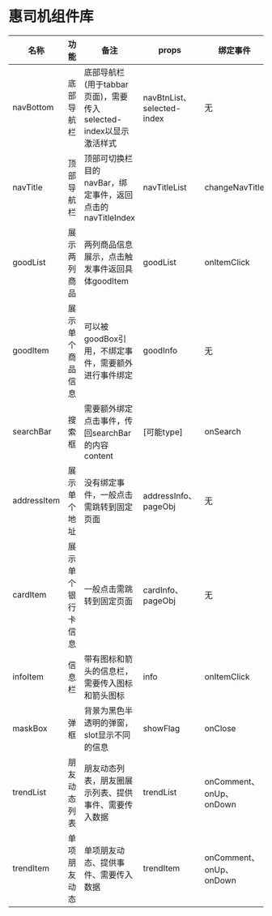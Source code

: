 # 惠司机组件库
|名称|功能|备注|props|绑定事件|slot|
|-|-|-|-|-|-|
|navBottom|底部导航栏|底部导航栏(用于tabbar页面)，需要传入selected-index以显示激活样式|navBtnList、selected-index|无|无
|navTitle|顶部导航栏|顶部可切换栏目的navBar，绑定事件，返回点击的navTitleIndex|navTitleList|changeNavTitle|无
|goodList|展示两列商品|两列商品信息展示，点击触发事件返回具体goodItem|goodList|onItemClick|无
|goodItem|展示单个商品信息|可以被goodBox引用，不绑定事件，需要额外进行事件绑定|goodInfo|无|无
|searchBar|搜索框|需要额外绑定点击事件，传回searchBar的内容content|[可能type]|onSearch|无
|addressItem|展示单个地址|没有绑定事件，一般点击需跳转到固定页面|addressInfo、pageObj|无|无
|cardItem|展示单个银行卡信息|一般点击需跳转到固定页面|cardInfo、pageObj|无|无
|infoItem|信息栏|带有图标和箭头的信息栏，需要传入图标和箭头图标|info|onItemClick|无
|maskBox|弹框|背景为黑色半透明的弹窗，slot显示不同的信息|showFlag|onClose|有
|trendList|朋友动态列表|朋友动态列表，朋友圈展示列表、提供事件、需要传入数据|trendList|onComment、onUp、onDown|
|trendItem|单项朋友动态|单项朋友动态、提供事件、需要传入数据|trendItem|onComment、onUp、onDown|
